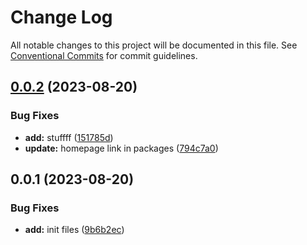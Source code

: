 # Change Log

All notable changes to this project will be documented in this file.
See [Conventional Commits](https://conventionalcommits.org) for commit guidelines.

## [0.0.2](https://github.com/InfinityBotList/node-sdk/compare/@infinitylist/emitter@0.0.1...@infinitylist/emitter@0.0.2) (2023-08-20)

### Bug Fixes

-   **add:** stuffff ([151785d](https://github.com/InfinityBotList/node-sdk/commit/151785d6e55543cedd59966f3047dce660f94ef1))
-   **update:** homepage link in packages ([794c7a0](https://github.com/InfinityBotList/node-sdk/commit/794c7a03f7479addfbe101f0a4f3294dda5ae0c6))

## 0.0.1 (2023-08-20)

### Bug Fixes

-   **add:** init files ([9b6b2ec](https://github.com/InfinityBotList/node-sdk/commit/9b6b2ec158a00281a303d9ca6e21ad69f1c954f1))
